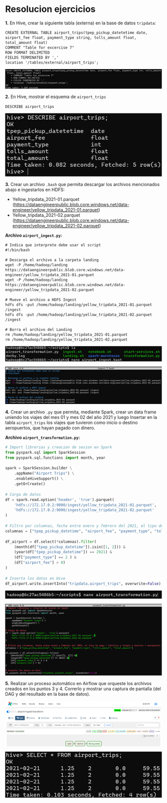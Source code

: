 # Resolucion ejercicios

**1.** En Hive, crear la siguiente tabla (externa) en la base de datos `tripdata`:

```
CREATE EXTERNAL TABLE airport_trips(tpep_pickup_datetetime date, airport_fee float, payment_type string, tolls_amount float, total_amount float)
COMMENT "Table for excercise 7"
ROW FORMAT DELIMITED
FIELDS TERMINATED BY ','
location '/tables/external/airport_trips';
```

![Creacion de tabla 'airpost_trips'](imgs/image.png)

**2.** En Hive, mostrar el esquema de `airport_trips`

`DESCRIBE airport_trips`

![Esquema tabla 'airports_trips'](imgs/image-1.png)

**3.** Crear un archivo `.bash` que permita descargar los archivos mencionados abajo e ingestarlos en HDFS:

- Yellow_tripdata_2021-01.parquet (https://dataengineerpublic.blob.core.windows.net/data-engineer/yellow_tripdata_2021-01.parquet)
- Yellow_tripdata_2021-02.parquet (https://dataengineerpublic.blob.core.windows.net/data-engineer/yellow_tripdata_2021-02.parquet)

**Archivo `airport_ingest.py`:**

```
# Indica que interprete debe usar el script
#!/bin/bash

# Descarga el archivo a la carpeta landing
wget -P /home/hadoop/landing https://dataengineerpublic.blob.core.windows.net/data-engineer/yellow_tripdata_2021-01.parquet
wget -P /home/hadoop/landing https://dataengineerpublic.blob.core.windows.net/data-engineer/yellow_tripdata_2021-02.parquet

# Mueve el archivo a HDFS Ingest
hdfs dfs -put /home/hadoop/landing/yellow_tripdata_2021-01.parquet /ingest
hdfs dfs -put /home/hadoop/landing/yellow_tripdata_2021-02.parquet /ingest

# Borra el archivo del Landing
rm /home/hadoop/landing/yellow_tripdata_2021-01.parquet
rm /home/hadoop/landing/yellow_tripdata_2021-02.parquet
```

![Creacion archivo .bash](imgs/image-2.png)

![Contenido archivo .bash](imgs/image-3.png)

**4.** Crear un archivo `.py` que permita, mediante Spark, crear un data frame uniendo los viajes del mes 01 y mes 02 del año 2021 y luego Insertar en la tabla `airport_trips` los viajes que tuvieron como inicio o destino aeropuertos, que hayan pagado con dinero.

**Archivo `airport_transformation.py`:**

```python
# Import librerias y creacion de sesion en Spark
from pyspark.sql import SparkSession
from pyspark.sql.functions import month, year

spark = SparkSession.builder \
    .appName("Airport Trips") \
    .enableHiveSupport() \
    .getOrCreate()

# Carga de datos
df = spark.read.option('header', 'true').parquet(
    'hdfs://172.17.0.2:9000/ingest/yellow_tripdata_2021-01.parquet', 
    'hdfs://172.17.0.2:9000/ingest/yellow_tripdata_2021-02.parquet'
)

# Filtro por columnas, fecha entre enero y febrero del 2021, el tipo de pago = efectivo y origen o destino = aeropuerto
columnas = ["tpep_pickup_datetime", "airport_fee", "payment_type", "tolls_amount", "total_amount"]

df_airport = df.select(*columnas).filter(
    (month(df["tpep_pickup_datetime"]).isin([1, 2])) & 
    (year(df["tpep_pickup_datetime"]) == 2021) & 
    (df["payment_type"] == 2 ) &
    (df["airport_fee"] > 0)
)

# Inserta los datos en Hive
df_airport.write.insertInto("tripdata.airport_trips", overwrite=False)
```

![Creacion .py](imgs/image-4.png)

![Contenido .py](imgs/image-5.png)

**5.** Realizar un proceso automático en Airflow que orqueste los archivos creados en los puntos 3 y 4. Correrlo y mostrar una captura de pantalla (del DAG y del resultado en la base de datos).

![DAG Corriendo](imgs/image-6.png)

![Resultado BD](imgs/image-7.png)